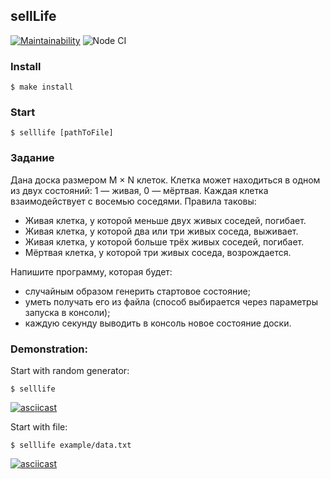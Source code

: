 ## sellLife

[![Maintainability](https://api.codeclimate.com/v1/badges/9f307c046ee15e3cafd2/maintainability)](https://codeclimate.com/github/MrFSP/sellLife/maintainability)
![Node CI](https://github.com/MrFSP/sellLife/workflows/Node%20CI/badge.svg)

### Install
```
$ make install
```

### Start
```
$ selllife [pathToFile]
```

### Задание
Дана доска размером M × N клеток. Клетка может находиться в одном из двух состояний: 
1 — живая, 0 — мёртвая. Каждая клетка взаимодействует с восемью соседями. Правила таковы:

* Живая клетка, у которой меньше двух живых соседей, погибает.
* Живая клетка, у которой два или три живых соседа, выживает.
* Живая клетка, у которой больше трёх живых соседей, погибает.
* Мёртвая клетка, у которой три живых соседа, возрождается.

Напишите программу, которая будет:
* случайным образом генерить стартовое состояние;
* уметь получать его из файла (способ выбирается через параметры запуска в консоли);
* каждую секунду выводить в консоль новое состояние доски.

### Demonstration:

Start with random generator:
```
$ selllife
```
[![asciicast](https://asciinema.org/a/304857.svg)](https://asciinema.org/a/304857)

Start with file:
```
$ selllife example/data.txt
```
[![asciicast](https://asciinema.org/a/304856.svg)](https://asciinema.org/a/304856)